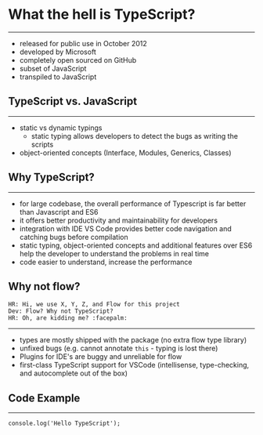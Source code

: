 # What the hell is TypeScript?

---

- released for public use in October 2012
- developed by Microsoft
- completely open sourced on GitHub
- subset of JavaScript
- transpiled to JavaScript

## TypeScript vs. JavaScript

---

- static vs dynamic typings
  - static typing allows developers to detect the bugs as writing the scripts
- object-oriented concepts (Interface, Modules, Generics, Classes)


## Why TypeScript?

---

- for large codebase, the overall performance of Typescript is far better than Javascript and ES6
- it offers better productivity and maintainability for developers
- integration with IDE VS Code provides better code navigation and catching bugs before compilation
- static typing, object-oriented concepts and additional features over ES6 help the developer to understand the problems in real time
- code easier to understand, increase the performance


## Why not flow?

```
HR: Hi, we use X, Y, Z, and Flow for this project
Dev: Flow? Why not TypeScript?
HR: Oh, are kidding me? :facepalm:
```

---

- types are mostly shipped with the package (no extra flow type library)
- unfixed bugs (e.g. cannot annotate `this` - typing is lost there)
- Plugins for IDE's are buggy and unreliable for flow
- first-class TypeScript support for VSCode (intellisense, type-checking, and autocomplete out of the box)


## Code Example

---

```
console.log('Hello TypeScript');
```
